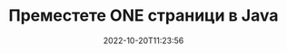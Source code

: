 ---
############################# Static ############################
layout: "auto-gen-merger"
date: 2022-10-20T11:23:56
draft: false
otherformats: ott pdf pps ppsx ppt pptx rtf tex vdx vsdm vsdx vssm vssx vstm vstx vsx

############################# Head ############################
head_title: "Преместете ONE страници в Java"
head_description: "Преместете страници в ONE документ в Java на всяка позиция, като използвате API за сливане на документи."

############################# Header ############################
title: "Преместете ONE страници в Java"
description: "Преместете ONE страници с няколко реда код на Java."
bg_image: "https://cms.admin.containerize.com/templates/aspose/App_Themes/V3/images/bg/header1.png"
bg_overlay: false
button:
    enable: true
    icon: "fas fa-arrow-down"
    label: "Изтеглете безплатна пробна версия"
    link: "https://downloads.groupdocs.com/merger/java"

############################# SubMenu ############################
submenu:
    enable: true

    left:
        img_alt: "GroupDocs.Merger for Java"
        image: "https://cms.admin.containerize.com/templates/groupdocs/images/product-logos/90x90-noborder/groupdocs-merger-java.png"
        product: "GroupDocs.Merger"
        platform: "Java"

    middle:
        button:

            # button loop
            - link: "https://apireference.groupdocs.com/merger/java"
              text: "Справка за API"

            # button loop
            - link: "https://github.com/groupdocs-merger"
              text: "Примери за кодове"

            # button loop
            - link: "https://products.groupdocs.app/merger/family"
              text: "Демонстрации на живо"

            # button loop
            - link: "https://purchase.groupdocs.com/pricing/merger/java"
              text: "Ценообразуване"

    right:
        link_download: "https://downloads.groupdocs.com/merger"
        link_learn: "https://docs.groupdocs.com/merger/java"
        link_buy: "https://purchase.groupdocs.com"

############################# About ############################
about:
    enable: true
    title: "Относно API на GroupDocs.Merger for Java"
    content: |
        [GroupDocs.Merger for Java](/bg/merger/java/) предлага просто решение за безопасно обединяване и разделяне между широк набор от формати на документи, включително PDF, Microsoft Office (Word, Excel, PowerPoint , OneNote), OpenDocument, HTML, изображения и много други в приложенията на Java. Като добавите само няколко реда от кода, изпълнете няколко операции с документи, като преместване, премахване, завъртане, размяна, извличане или промяна на ориентацията на страниците в документите. API за обединяване на документи също поддържа визуализация на страниците на документи като изображение за анализиране на структурата на документа, форматирането и съдържанието на страницата.
        
        GroupDocs.Merger API е правилният избор за корпоративни решения, които се нуждаят от функции за преместване на файлови страници. Тези API се поддържат добре от всички основни операционни системи и платформи, включително J2SE 7.0 (1.7), J2SE 8.0 (1.8), Java 10.

############################# Steps ############################
steps:
    enable: true
    title_left: "Преместете ONE файлови страници в Java"
    content_left: |
        [GroupDocs.Merger for Java](/bg/merger/java/) улеснява разработчиците на Java да преместват страници в рамките на файл ONE чрез прилагане на няколко лесни стъпки .
        
        * Инициализирайте **MoveOptions**, за да укажете текущи и нови номера на страници.
        * Създайте нов екземпляр на **Merger** и подайте пътя на изходния документ като параметър на конструктора.
        * Извикайте **movePage** и подайте обект **MoveOptions**.
        * Извикайте **save** и посочете пътя на файла, за да запишете получения документ.

    title_right: "Системни изисквания"
    content_right: |
        API на GroupDocs.Merger for Java се поддържат на всички основни платформи и операционни системи. Преди да изпълните кода по-долу, моля, уверете се, че имате следните предпоставки, инсталирани на вашата система.

        * Операционни системи: Microsoft Windows, Linux, MacOS
        * Среди за разработка: NetBeans, IntelliJ IDEA, Eclipse
        * Рамки: J2SE 7.0 (1.7), J2SE 8.0 (1.8), Java 10
        * Изтеглете най-новата версия на GroupDocs.Merger for Java от [Maven](https://repository.groupdocs.com/webapp/#/artifacts/browse/tree/General/repo/com/groupdocs/groupdocs-merger)
         
    code: |
     {{% merger/additional-styles %}}
     {{< merger/code-merger title="Как да премествате ONE файлови страници с помощта на Java примерен код">}}

        ```java    
        // Преместете ONE файлови страници с помощта на GroupDocs.Merger API
        int pageNumber = 6;
        int newPageNumber = 1;

        // Инициализирайте класа MoveOptions, за да укажете текущи и нови номера на страници
        MoveOptions moveOptions = new MoveOptions(pageNumber, newPageNumber);

        // Инстанциране на сливане с вход ONE документ
        Merger merger = new Merger("input.one");

        // Извикайте метода movePage и му предайте обекта MoveOptions
        merger.movePage(moveOptions);
    
        // Извикайте метода за запазване и подайте желания път до файла, за да запишете изходния документ
        merger.save("output.one");
        ```
     {{< /merger/code-merger >}}

############################# Demos ############################
demos:
    enable: true
    title: "Демонстрации на живо - Преместете ONE страници онлайн"
    content: |
       Преместете ONE файлови страници точно сега, като посетите уебсайта [GroupDocs.Merger Live Demos](https://products.groupdocs.app/splitter/move-pages/one).
       Демото на живо има следните предимства.
        
############################# About Formats ############################
about_formats:
    enable: true

############################# More Formats ############################
more_formats:
    enable: true
    title: "Преместване на страници от други формати на документи"
    content: |
        Java документи API за сливане и разделяне за файлови формати и изображения. Преместете някои от популярните файлови формати, както е посочено по-долу.

############################# Back to top ###############################
back_to_top:
    enable: true
---